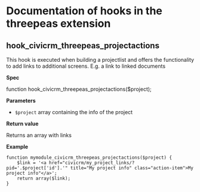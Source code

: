 # Documentation of hooks in the threepeas extension

## hook_civicrm_threepeas_projectactions

This hook is executed when building a projectlist and offers the functionality to add links to additional screens. E.g. a link to linked documents

**Spec**

function hook_civicrm_threepeas_projectactions($project);

**Parameters**

* `$project` array containing the info of the project

**Return value**

Returns an array with links

**Example**

    function mymodule_civicrm_threepeas_projectactions($project) {
        $link = '<a href="civicrm/my_project_links/?pid='.$project['id'].'" title="My project info" class="action-item">My project info"</a>';
        return array($link);
    }